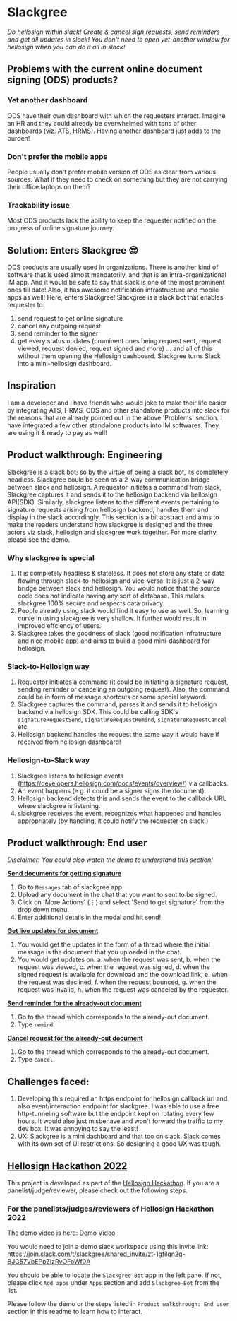 # Slackgree
_Do hellosign within slack! Create & cancel sign requests, send reminders and get all updates in slack! You don't need to open yet-another window for hellosign when you can do it all in slack!_

## Problems with the current online document signing (ODS) products?
### Yet another dashboard
ODS have their own dashboard with which the requesters interact. Imagine an HR and they could already be overwhelmed with tons of other dashboards (viz. ATS, HRMS). Having another dashboard just adds to the burden!
### Don't prefer the mobile apps
People usually don't prefer mobile version of ODS as clear from various sources. What if they need to check on something but they are not carrying their office laptops on them?
### Trackability issue
Most ODS products lack the ability to keep the requester notified on the progress of online signature journey.

## Solution: Enters Slackgree 😎
ODS products are usually used in organizations. There is another kind of software that is used almost mandatorily, and that is an intra-organizational IM app. And it would be safe to say that slack is one of the most prominent ones till date! Also, it has awesome notification infrastructure and mobile apps as well!
Here, enters Slackgree! Slackgree is a slack bot that enables requester to:
1. send request to get online signature
2. cancel any outgoing request
3. send reminder to the signer
4. get every status updates (prominent ones being request sent, request viewed, request denied, request signed and more)
... and all of this without them opening the Hellosign dashboard. Slackgree turns Slack into a mini-hellosign dashboard.

## Inspiration
I am a developer and I have friends who would joke to make their life easier by integrating ATS, HRMS, ODS and other standalone products into slack for the reasons that are already pointed out in the above 'Problems' section. I have integrated a few other standalone products into IM softwares. They are using it & ready to pay as well!

## Product walkthrough: Engineering
Slackgree is a slack bot; so by the virtue of being a slack bot, its completely headless. Slackgree could be seen as a 2-way communication bridge between slack and hellosign. A requestor initiates a command from slack, Slackgree captures it and sends it to the hellosign backend via hellosign API(SDK). Similarly, slackgree listens to the different events pertaining to signature requests arising from hellosign backend, handles them and display in the slack accordingly. This section is a bit abstract and aims to make the readers understand how slackgree is designed and the three actors viz slack, hellosign and slackgree work together. For more clarity, please see the demo.

### Why slackgree is special
1. It is completely headless & stateless. It does not store any state or data flowing through slack-to-hellosign and vice-versa. It is just a 2-way bridge between slack and hellosign. You would notice that the source code does not indicate having any sort of database. This makes slackgree 100% secure and respects data privacy.
2. People already using slack would find it easy to use as well. So, learning curve in using slackgree is very shallow. It further would result in improved effciency of users.
3. Slackgree takes the goodness of slack (good notification infratructure and nice mobile app) and aims to build a good mini-dashboard for hellosign.

### Slack-to-Hellosign way
1. Requestor initiates a command (it could be initiating a signature request, sending reminder or canceling an outgoing request). Also, the command could be in form of message shortcuts or some special keyword.
2. Slackgree captures the command, parses it and sends it to hellosign backend via hellosign SDK. This could be calling SDK's `signatureRequestSend`, `signatureRequestRemind`, `signatureRequestCancel` etc.
3. Hellosign backend handles the request the same way it would have if received from hellosign dashboard!

### Hellosign-to-Slack way
1. Slackgree listens to hellosign events (https://developers.hellosign.com/docs/events/overview/) via callbacks.
2. An event happens (e.g. it could be a signer signs the document).
3. Hellosign backend detects this and sends the event to the callback URL where slackgree is listening.
4. slackgree receives the event, recognizes what happened and handles appropriately (by handling, it could notify the requester on slack.)

## Product walkthrough: End user
_Disclaimer: You could also watch the demo to understand this section!_

<ins><b>Send documents for getting signature</b></ins>
1. Go to `Messages` tab of slackgree app.
2. Upload any document in the chat that you want to sent to be signed.
3. Click on 'More Actions' (⋮) and select 'Send to get signature' from the drop down menu.
4. Enter additional details in the modal and hit send!

<ins><b>Get live updates for document</b></ins>
1. You would get the updates in the form of a thread where the initial message is the document that you uploaded in the chat.
2. You would get updates on:
 a. when the request was sent,
 b. when the request was viewed,
 c. when the request was signed,
 d. when the signed request is available for download and the download link,
 e. when the request was declined,
 f. when the request bounced,
 g. when the request was invalid,
 h. when the request was canceled by the requester.

<ins><b>Send reminder for the already-out document</b></ins>
1. Go to the thread which corresponds to the already-out document.
2. Type `remind`.

<ins><b>Cancel request for the already-out document</b></ins>
1. Go to the thread which corresponds to the already-out document.
2. Type `cancel`.

## Challenges faced:

1. Developing this required an https endpoint for hellosign callback url and also event/interaction endpoint for slackgree. I was able to use a free http-tunneling software but the endpoint kept on rotating every few hours. It would also just misbehave and won't forward the traffic to my dev box. It was annoying to say the least!
2. UX: Slackgree is a mini dashboard and that too on slack. Slack comes with its own set of UI restrictions. So designing a good UX was tough.


## [Hellosign Hackathon 2022][Hellosign Hackathon]
This project is developed as part of the [Hellosign Hackathon][Hellosign Hackathon]. If you are a panelist/judge/reviewer, please check out the following steps.

### For the panelists/judges/reviewers of Hellosign Hackathon 2022
The demo video is here: [Demo Video]

You would need to join a demo slack workspace using this invite link: https://join.slack.com/t/slackgree/shared_invite/zt-1gfilqn2q-BJG57VbEPpZizRvOFoWf0A

You should be able to locate the `Slackgree-Bot` app in the left pane. If not, please click `Add apps` under `Apps` section and add `Slackgree-Bot` from the list.

Please follow the demo or the steps listed in `Product walkthrough: End user` section in this readme to learn how to interact.

[Hellosign Hackathon]: <https://hellosignhackathon2022.devpost.com/>
[Demo Video]: <https://youtu.be/KsMYv6uA-rc>
